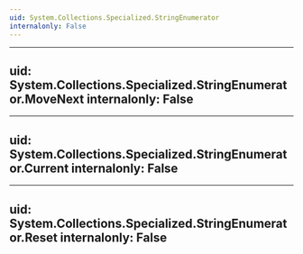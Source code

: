 ```yaml
---
uid: System.Collections.Specialized.StringEnumerator
internalonly: False
---
```


---
uid: System.Collections.Specialized.StringEnumerator.MoveNext
internalonly: False
---

---
uid: System.Collections.Specialized.StringEnumerator.Current
internalonly: False
---

---
uid: System.Collections.Specialized.StringEnumerator.Reset
internalonly: False
---
